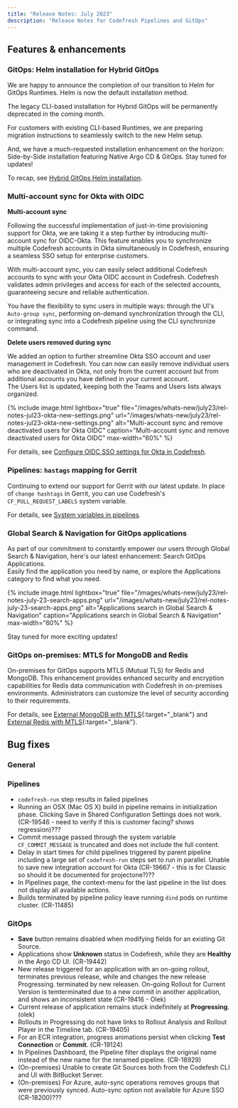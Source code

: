 ```yaml
---
title: "Release Notes: July 2023"
description: "Release Notes for Codefresh Pipelines and GitOps"
---
```


## Features & enhancements

### GitOps: Helm installation for Hybrid GitOps
We are happy to announce the completion of our transition to Helm for GitOps Runtimes. Helm is now the default installation method.

The legacy CLI-based installation for Hybrid GitOps will be permanently deprecated in the coming month.

For customers with existing CLI-based Runtimes, we are preparing migration instructions to seamlessly switch to the new Helm setup. 

And, we have a much-requested installation enhancement on the horizon: Side-by-Side installation featuring Native Argo CD & GitOps. 
Stay tuned for updates!

To recap, see [Hybrid GitOps Helm installation]({{site.baseurl}}/docs/installation/gitops/hybrid-gitops-helm-installation/).

### Multi-account sync for Okta with OIDC

**Multi-account sync**

Following the successful implementation of just-in-time provisioning support for Okta, we are taking it a step further by introducing multi-account sync for OIDC-Okta. This feature enables you to synchronize multiple Codefresh accounts in Okta simultaneously in Codefresh, ensuring a seamless SSO setup for enterprise customers.

With multi-account sync, you can easily select additional Codefresh accounts to sync with your Okta OIDC account in Codefresh. Codefresh validates admin privileges and access for each of the selected accounts, guaranteeing secure and reliable authentication. 

You have the flexibility to sync users in multiple ways: through the UI's `Auto-group sync`, performing on-demand synchronization through the CLI, or integrating sync into a Codefresh pipeline using the CLI synchronize command.



**Delete users removed during sync**

We added an option to further streamline Okta SSO account and user management in Codefresh. You can now can easily remove individual users who are deactivated in Okta, not only from the current account but from additional accounts you have defined in your current account.  
The Users list is updated, keeping both the Teams and Users lists always organized.

 {% include 
image.html 
lightbox="true" 
file="/images/whats-new/july23/rel-notes-jul23-okta-new-settings.png" 
url="/images/whats-new/july23/rel-notes-jul23-okta-new-settings.png" 
alt="Multi-account sync and remove deactivated users for Okta OIDC" 
caption="Multi-account sync and remove deactivated users for Okta OIDC" 
max-width="60%" 
%}

For details, see [Configure OIDC SSO settings for Okta in Codefresh]({{site.baseurl}}/docs/administration/single-sign-on/oidc/oidc-okta/#how-to). 


### Pipelines: `hastags` mapping for Gerrit
Continuing to extend our support for Gerrit with our latest update. In place of `change hashtags` in Gerrit, you can use Codefresh's `CF_PULL_REQUEST_LABELS` system variable.

For details, see [System variables in pipelines]({{site.baseurl}}/docs/pipelines/variables/#system-variables).


### Global Search & Navigation for GitOps applications
As part of our commitment to constantly empower our users through Global Search & Navigation, here's our latest enhancement: Search GitOps Applications.  
Easily find the application you need by name, or explore the Applications category to find what you need. 

 {% include 
image.html 
lightbox="true" 
file="/images/whats-new/july23/rel-notes-july-23-search-apps.png" 
url="/images/whats-new/july23/rel-notes-july-23-search-apps.png" 
alt="Applications search in Global Search & Navigation" 
caption="Applications search in Global Search & Navigation" 
max-width="60%" 
%}

Stay tuned for more exciting updates!


### GitOps on-premises: MTLS for MongoDB and Redis

On-premises for GitOps supports MTLS (Mutual TLS) for Redis and MongoDB. This enhancement provides enhanced security and encryption capabilities for Redis data communication with Codefresh in on-premises environments. Administrators can customize the level of security according to their requirements. 

For details, see [External MongoDB with MTLS](https://artifacthub.io/packages/helm/codefresh-onprem/codefresh#external-mongodb-with-mtls){:target="\_blank"} and [External Redis with MTLS](https://artifacthub.io/packages/helm/codefresh-onprem/codefresh#external-redis-with-mtls){:target="\_blank"}.



## Bug fixes

### General

### Pipelines
* `codefresh-run` step results in failed pipelines
* Running an OSX (Mac OS X) build in pipeline remains in initialization phase.
Clicking Save in Shared Configuration Settings does not work. (CR-19546 - need to verify if this is customer facing? shows regression)???
* Commit message passed through the system variable `CF_COMMIT_MESSAGE` is truncated and does not include the full content.
* Delay in start times for child pipelines triggered by parent pipeline including a large set of `codefresh-run` steps set to run in parallel.
Unable to save new integration account for Okta (CR-19667 - this is for Classic so should it be documented for projectone?)??
* In Pipelines page, the context-menu for the last pipeline in the list does not display all available actions.
* Builds terminated by pipeline policy leave running `dind` pods on runtime cluster. (CR-11485)

### GitOps

* **Save** button remains disabled when modifying fields for an existing Git Source.
* Applications show **Unknown** status in Codefresh, while they are **Healthy** in the Argo CD UI. (CR-19442)
* New release triggered for an application with an on-going rollout, terminates previous release, while  and changes the new release  Progressing. terminated by new releasen. On-going Rollout for Current Version is temterminated due to a new commit in another application, and shows an inconsistent state (CR-19416 - Olek)
* Current release of application remains stuck indefinitely at **Progressing**. (olek)
* Rollouts in Progressing  do not have links to Rollout Analysis and Rollout Player in the Timeline tab.  (CR-19405)
* For an ECR integration, progress animations persist when clicking **Test Connection** or **Commit**. (CR-19124)
* In Pipelines Dashboard, the Pipeline filter displays the original name instead of the new name for the renamed pipeline. (CR-18929)
* (On-premises) Unable to create Git Sources both from the Codefesh CLI and UI with BitBucket Server.
* (On-premises) For Azure, auto-sync operations removes groups that were previously synced.
Auto-sync option not available for Azure SSO (CR-18200)???
